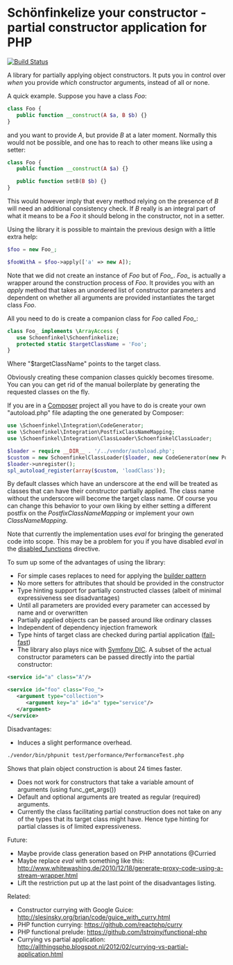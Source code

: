 # Schönfinkelize your constructor - partial constructor application for PHP

[![Build Status](https://api.travis-ci.org/rubendg/php-partial-constructor.png?branch=master)](http://travis-ci.org/rubendg/php-partial-constructor)

A library for partially applying object constructors. It puts you in control
over *when* you provide *which* constructor arguments, instead of all or none.

A quick example. Suppose you have a class *Foo*:

```php
class Foo {
   public function __construct(A $a, B $b) {}
}
```

and you want to provide *A*, but provide *B* at a later moment. Normally this would not 
be possible, and one has to reach to other means like using a setter:

```php
class Foo {
   public function __construct(A $a) {}

   public function setB(B $b) {}
}
```

This would however imply that every method relying on the presence of *B* will
need an additional consistency check. If *B* really is an integral part of what
it means to be a *Foo* it should belong in the constructor, not in a setter.

Using the library it is possible to maintain the previous design with a little
extra help:

```php
$foo = new Foo_;

$fooWithA = $foo->apply(['a' => new A]);
```

Note that we did not create an instance of *Foo* but of *Foo_*. 
*Foo_* is actually a wrapper around the construction process of *Foo*. It
provides you with an *apply* method that takes an unordered list of 
constructor parameters and dependent on whether all arguments are provided 
instantiates the target class *Foo*. 

All you need to do is create a companion class for *Foo* called *Foo_*: 

```php
class Foo_ implements \ArrayAccess {
   use Schoenfinkel\Schoenfinkelize;
   protected static $targetClassName = 'Foo';
}
```

Where "$targetClassName" points to the target class.

Obviously creating these companion classes quickly becomes tiresome. You can
you can get rid of the manual boilerplate by generating the requested
classes on the fly.

If you are in a [Composer](http://getcomposer.org/) project all you have to do 
is create your own "autoload.php" file adapting the one generated by Composer:

```php
use \Schoenfinkel\Integration\CodeGenerator;
use \Schoenfinkel\Integration\PostfixClassNameMapping;
use \Schoenfinkel\Integration\ClassLoader\SchoenfinkelClassLoader;

$loader = require __DIR__ . '/../vendor/autoload.php';
$custom = new SchoenfinkelClassLoader($loader, new CodeGenerator(new PostfixClassNameMapping()));
$loader->unregister();
spl_autoload_register(array($custom, 'loadClass'));
```

By default classes which have an underscore at the end will be treated
as classes that can have their constructor partially applied. The class
name without the underscore will become the target class name. Of course you
can change this behavior to your own liking by either setting a different
postfix on the *PostfixClassNameMapping* or implement your own *ClassNameMapping*.

Note that currently the implementation uses *eval* for bringing the generated code into scope. 
This may be a problem for you if you have disabled *eval* in the [disabled_functions](http://php.net/manual/en/ini.core.php#ini.disable-functions) directive.

To sum up some of the advantages of using the library:

- For simple cases replaces to need for applying the [builder pattern](http://en.wikipedia.org/wiki/Builder_pattern)
- No more setters for attributes that should be provided in the constructor
- Type hinting support for partially constructed classes (albeit of minimal expressiveness see disadvantages)
- Until all parameters are provided every parameter can accessed by name and or overwritten
- Partially applied objects can be passed around like ordinary classes
- Independent of dependency injection framework
- Type hints of target class are checked during partial application ([fail-fast](http://en.wikipedia.org/wiki/Fail-fast))
- The library also plays nice with [Symfony DIC](http://symfony.com/blog/symfony-components-the-dependency-injection-container).
  A subset of the actual constructor parameters can be passed directly into the partial constructor:

```xml
<service id="a" class="A"/>

<service id="foo" class="Foo_">
   <argument type="collection">
      <argument key="a" id="a" type="service"/>
   </argument>
</service>
```
         
Disadvantages:

- Induces a slight performance overhead. 

```bash
./vendor/bin/phpunit test/performance/PerformanceTest.php
```

  Shows that plain object construction is about 24 times faster.
- Does not work for constructors that take a variable amount of arguments (using func_get_args())
- Default and optional arguments are treated as regular (required) arguments. 
- Currently the class facilitating partial construction does not take on any of the types that its target
  class might have. Hence type hinting for partial classes is of limited expressiveness.

Future:

- Maybe provide class generation based on PHP annotations @Curried
- Maybe replace *eval* with something like this: http://www.whitewashing.de/2010/12/18/generate-proxy-code-using-a-stream-wrapper.html 
- Lift the restriction put up at the last point of the disadvantages listing.

Related:

- Constructor currying with Google Guice: http://slesinsky.org/brian/code/guice_with_curry.html
- PHP function currying: https://github.com/reactphp/curry
- PHP functional prelude: https://github.com/lstrojny/functional-php
- Currying vs partial application: http://allthingsphp.blogspot.nl/2012/02/currying-vs-partial-application.html
